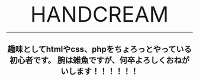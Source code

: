 <center>
<font size="10"><big>HANDCREAM</big></font>
<hr>
<h2>趣味としてhtmlやcss、phpをちょろっとやっている初心者です。
  腕は雑魚ですが、何卒よろしくおねがいします！！！！！！</h2>
</center>
